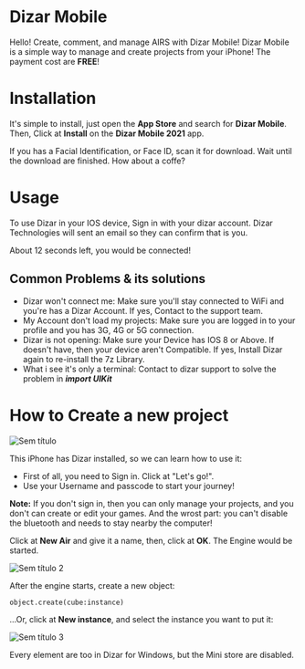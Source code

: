 # Dizar Mobile
Hello! Create, comment, and manage AIRS with Dizar Mobile! Dizar Mobile is a simple way to manage and create projects from your iPhone! The payment cost are **FREE**!

# Installation
It's simple to install, just open the **App Store** and search for **Dizar Mobile**. Then, Click at **Install** on the **Dizar Mobile 2021** app.

If you has a Facial Identification, or Face ID, scan it for download. Wait until the download are finished. How about a coffe?

# Usage
To use Dizar in your IOS device, Sign in with your dizar account. Dizar Technologies will sent an email so they can confirm that is you.

About 12 seconds left, you would be connected!

## Common Problems & its solutions

* Dizar won't connect me: Make sure you'll stay connected to WiFi and you're has a Dizar Account. If yes, Contact to the support team.
* My Account don't load my projects: Make sure you are logged in to your profile and you has 3G, 4G or 5G connection.
* Dizar is not opening: Make sure your Device has IOS 8 or Above. If doesn't have, then your device aren't Compatible. If yes, Install Dizar again to re-install the 7z Library.
* What i see it's only a terminal: Contact to dizar support to solve the problem in ***import UIKit***

# How to Create a new project

![Sem título](https://user-images.githubusercontent.com/118472754/202900929-cee6e961-a1a0-4dd6-84aa-15f48ec32327.png)

This iPhone has Dizar installed, so we can learn how to use it:
* First of all, you need to Sign in. Click at "Let's go!".
* Use your Username and passcode to start your journey!

**Note:** If you don't sign in, then you can only manage your projects, and you don't can create or edit your games. And the wrost part: you can't disable the bluetooth and needs to stay nearby the computer!

Click at **New Air** and give it a name, then, click at **OK**. The Engine would be started.

![Sem título 2](https://user-images.githubusercontent.com/118472754/202901853-ec8ab573-fda1-4987-8a34-6ce0ac311d95.png)

After the engine starts, create a new object:

    object.create(cube:instance)

...Or, click at **New instance**, and select the instance you want to put it:

![Sem título 3](https://user-images.githubusercontent.com/118677397/202923978-11f84bc4-17ec-42a2-bb44-76bf95a0393d.png)

Every element are too in Dizar for Windows, but the Mini store are disabled.
